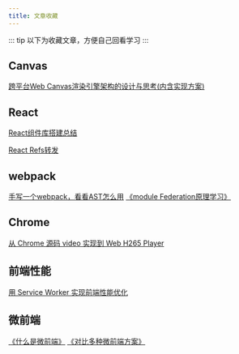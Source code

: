 ```yaml
---
title: 文章收藏
---
```


::: tip
以下为收藏文章，方便自己回看学习
:::

## Canvas

[跨平台Web Canvas渲染引擎架构的设计与思考(内含实现方案)](https://mp.weixin.qq.com/s/-_4KZx54DblCylzh-kjJtw)

## React

[React组件库搭建总结](https://mp.weixin.qq.com/s/AoPFdlpU_gONjXehNLGQTw)

[React Refs转发](https://zh-hans.reactjs.org/docs/forwarding-refs.html)

## webpack

[手写一个webpack，看看AST怎么用](https://segmentfault.com/a/1190000039231950)
[《module Federation原理学习》](https://github.com/efoxTeam/emp/wiki/%E3%80%8Amodule-Federation%E5%8E%9F%E7%90%86%E5%AD%A6%E4%B9%A0%E3%80%8B)

## Chrome

[从 Chrome 源码 video 实现到 Web H265 Player](https://mp.weixin.qq.com/s/RDpp2Opjh3LAxYczeHac5g)

## 前端性能

[用 Service Worker 实现前端性能优化](https://mp.weixin.qq.com/s/re7W1YFXkd-JHREo8J6s2A)

## 微前端

[《什么是微前端》](https://github.com/efoxTeam/emp/wiki/%E3%80%8A%E4%BB%80%E4%B9%88%E6%98%AF%E5%BE%AE%E5%89%8D%E7%AB%AF%E3%80%8B)
[《对比多种微前端方案》](https://github.com/efoxTeam/emp/wiki/%E3%80%8A%E5%AF%B9%E6%AF%94%E5%A4%9A%E7%A7%8D%E5%BE%AE%E5%89%8D%E7%AB%AF%E6%96%B9%E6%A1%88%E3%80%8B)
